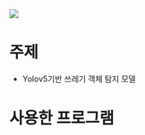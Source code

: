 <img src="https://capsule-render.vercel.app/api?type=waving&color=auto&height=200&section=header&text=Mini-Project&fontSize=90" />

<h1>주제</h1>

- Yolov5기반 쓰레기 객체 탐지 모델

<h1>사용한 프로그램</h1>
